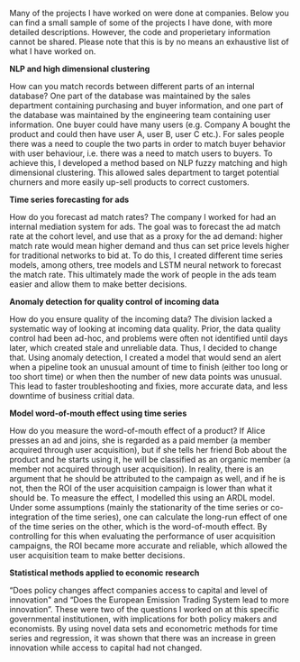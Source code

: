 Many of the projects I have worked on were done at companies. Below you can find a small sample of some of the projects I have done, with more detailed descriptions. However, the code and properietary information cannot be shared. Please note that this is by no means an exhaustive list of what I have worked on.

**NLP and high dimensional clustering**

How can you match records between different parts of an internal database? One part of the database was maintained by the sales department containing purchasing and buyer information, and one part of the database was maintained by the engineering team containing user information. One buyer could have many users (e.g. Company A bought the product and could then have user A, user B, user C etc.). For sales people there was a need to couple the two parts in order to match buyer behavior with user behaviour, i.e. there was a need to match users to buyers. To achieve this, I developed a method based on NLP fuzzy matching and high dimensional clustering. This allowed sales department to target potential churners and more easily up-sell products to correct customers.

**Time series forecasting for ads**

How do you forecast ad match rates? The company I worked for had an internal mediation system for ads. The goal was to forecast the ad match rate at the cohort level, and use that as a proxy for the ad demand: higher match rate would mean higher demand and thus can set price levels higher for traditional networks to bid at. To do this, I created different time series models, among others, tree models and LSTM neural network to forecast the match rate. This ultimately made the work of people in the ads team easier and allow them to make better decisions. 

**Anomaly detection for quality control of incoming data**

How do you ensure quality of the incoming data? The division lacked a systematic way of looking at incoming data quality. Prior, the data quality control had been ad-hoc, and problems were often not identified until days later, which created stale and unreliable data. Thus, I decided to change that. Using anomaly detection, I created a model that would send an alert when a pipeline took an unusual amount of time to finish (either too long or too short time) or when then the number of new data points was unusual. This lead to faster troubleshooting and fixies, more accurate data, and less downtime of business critial data.

**Model word-of-mouth effect using time series**

How do you measure the word-of-mouth effect of a product? If Alice presses an ad and joins, she is regarded as a paid member (a member acquired through user acquisition), but if she tells her friend Bob about the product and he starts using it, he will be classified as an organic member (a member not acquired through user acquisition). In reality, there is an argument that he should be attributed to the campaign as well, and if he is not, then the ROI of the user acquisition campaign is lower than what it should be. To measure the effect, I modelled this using an ARDL model. Under some assumptions (mainly the stationarity of the time series or co-integration of the time series), one can calculate the long-run effect of one of the time series on the other, which is the word-of-mouth effect. By controlling for this when evaluating the performance of user acquisition campaigns, the ROI became more accurate and reliable, which allowed the user acquisition team to make better decisions.

**Statistical methods applied to economic research**

“Does policy changes affect companies access to capital and level of innovation" and “Does the European Emission Trading System lead to more innovation”. These were two of the questions I worked on at this specific governmental institutionen, with implications for both policy makers and economists. By using novel data sets and econometric methods for time series and regression, it was shown that there was an increase in green innovation while access to capital had not changed.


